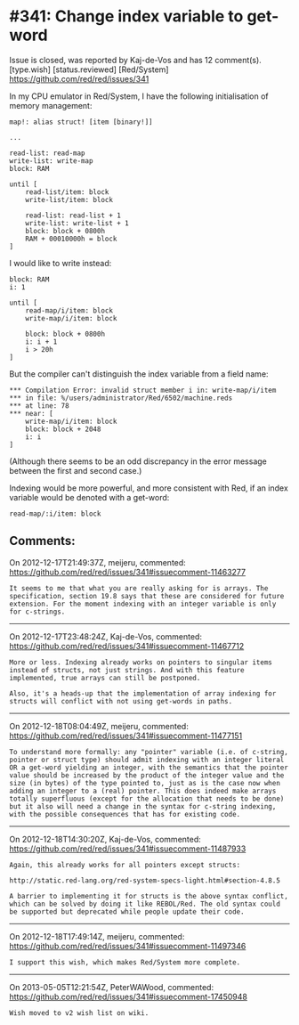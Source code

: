 
#341: Change index variable to get-word
================================================================================
Issue is closed, was reported by Kaj-de-Vos and has 12 comment(s).
[type.wish] [status.reviewed] [Red/System]
<https://github.com/red/red/issues/341>

In my CPU emulator in Red/System, I have the following initialisation of memory management:

```
map!: alias struct! [item [binary!]]

...

read-list: read-map
write-list: write-map
block: RAM

until [
    read-list/item: block
    write-list/item: block

    read-list: read-list + 1
    write-list: write-list + 1
    block: block + 0800h
    RAM + 00010000h = block
]
```

I would like to write instead:

```
block: RAM
i: 1

until [
    read-map/i/item: block
    write-map/i/item: block

    block: block + 0800h
    i: i + 1
    i > 20h
]
```

But the compiler can't distinguish the index variable from a field name:

```
*** Compilation Error: invalid struct member i in: write-map/i/item 
*** in file: %/users/administrator/Red/6502/machine.reds 
*** at line: 78 
*** near: [
    write-map/i/item: block 
    block: block + 2048 
    i: i
]
```

(Although there seems to be an odd discrepancy in the error message between the first and second case.)

Indexing would be more powerful, and more consistent with Red, if an index variable would be denoted with a get-word:

```
read-map/:i/item: block
```



Comments:
--------------------------------------------------------------------------------

On 2012-12-17T21:49:37Z, meijeru, commented:
<https://github.com/red/red/issues/341#issuecomment-11463277>

    It seems to me that what you are really asking for is arrays. The specification, section 19.8 says that these are considered for future extension. For the moment indexing with an integer variable is only for c-strings.

--------------------------------------------------------------------------------

On 2012-12-17T23:48:24Z, Kaj-de-Vos, commented:
<https://github.com/red/red/issues/341#issuecomment-11467712>

    More or less. Indexing already works on pointers to singular items instead of structs, not just strings. And with this feature implemented, true arrays can still be postponed.
    
    Also, it's a heads-up that the implementation of array indexing for structs will conflict with not using get-words in paths.

--------------------------------------------------------------------------------

On 2012-12-18T08:04:49Z, meijeru, commented:
<https://github.com/red/red/issues/341#issuecomment-11477151>

    To understand more formally: any "pointer" variable (i.e. of c-string, pointer or struct type) should admit indexing with an integer literal OR a get-word yielding an integer, with the semantics that the pointer value should be increased by the product of the integer value and the size (in bytes) of the type pointed to, just as is the case now when adding an integer to a (real) pointer. This does indeed make arrays totally superfluous (except for the allocation that needs to be done) but it also will need a change in the syntax for c-string indexing, with the possible consequences that has for existing code.

--------------------------------------------------------------------------------

On 2012-12-18T14:30:20Z, Kaj-de-Vos, commented:
<https://github.com/red/red/issues/341#issuecomment-11487933>

    Again, this already works for all pointers except structs:
    
    http://static.red-lang.org/red-system-specs-light.html#section-4.8.5
    
    A barrier to implementing it for structs is the above syntax conflict, which can be solved by doing it like REBOL/Red. The old syntax could be supported but deprecated while people update their code.

--------------------------------------------------------------------------------

On 2012-12-18T17:49:14Z, meijeru, commented:
<https://github.com/red/red/issues/341#issuecomment-11497346>

    I support this wish, which makes Red/System more complete.

--------------------------------------------------------------------------------

On 2013-05-05T12:21:54Z, PeterWAWood, commented:
<https://github.com/red/red/issues/341#issuecomment-17450948>

    Wish moved to v2 wish list on wiki.

